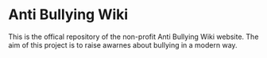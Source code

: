 # Anti Bullying Wiki
This is the offical repository of the non-profit Anti Bullying Wiki website. The aim of this project is to raise awarnes about bullying in a modern way.

